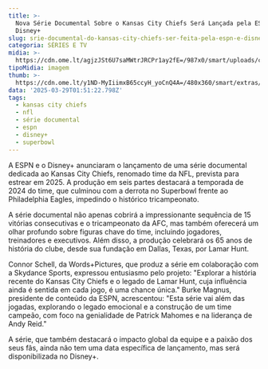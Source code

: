 ```yaml
---
title: >-
  Nova Série Documental Sobre o Kansas City Chiefs Será Lançada pela ESPN e
  Disney+
slug: srie-documental-do-kansas-city-chiefs-ser-feita-pela-espn-e-disney
categoria: SÉRIES E TV
midia: >-
  https://cdn.ome.lt/agjzJSt6U7saMWtrJRCPr1ay2fE=/987x0/smart/uploads/conteudo/fotos/Design_sem_nome_-_2025-03-28T215758.430.png
tipoMidia: imagem
thumb: >-
  https://cdn.ome.lt/y1ND-MyIiimxB65ccyH_yoCnQ4A=/480x360/smart/extras/conteudos/Design_sem_nome_-_2025-03-28T215758.430.png
data: '2025-03-29T01:51:22.798Z'
tags:
  - kansas city chiefs
  - nfl
  - série documental
  - espn
  - disney+
  - superbowl
---
```


A ESPN e o Disney+ anunciaram o lançamento de uma série documental dedicada ao Kansas City Chiefs, renomado time da NFL, prevista para estrear em 2025. A produção em seis partes destacará a temporada de 2024 do time, que culminou com a derrota no Superbowl frente ao Philadelphia Eagles, impedindo o histórico tricampeonato.

A série documental não apenas cobrirá a impressionante sequência de 15 vitórias consecutivas e o tricampeonato da AFC, mas também oferecerá um olhar profundo sobre figuras chave do time, incluindo jogadores, treinadores e executivos. Além disso, a produção celebrará os 65 anos de história do clube, desde sua fundação em Dallas, Texas, por Lamar Hunt.

Connor Schell, da Words+Pictures, que produz a série em colaboração com a Skydance Sports, expressou entusiasmo pelo projeto: "Explorar a história recente do Kansas City Chiefs e o legado de Lamar Hunt, cuja influência ainda é sentida em cada jogo, é uma chance única." Burke Magnus, presidente de conteúdo da ESPN, acrescentou: "Esta série vai além das jogadas, explorando o legado emocional e a construção de um time campeão, com foco na genialidade de Patrick Mahomes e na liderança de Andy Reid."

A série, que também destacará o impacto global da equipe e a paixão dos seus fãs, ainda não tem uma data específica de lançamento, mas será disponibilizada no Disney+.
